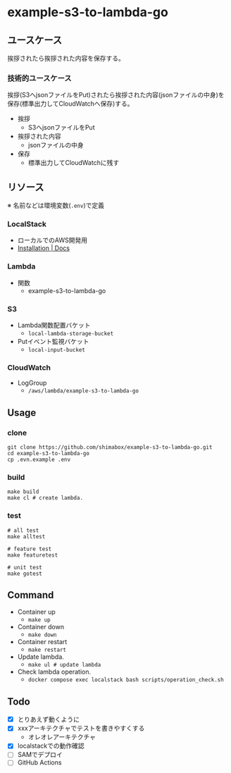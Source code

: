 # example-s3-to-lambda-go

## ユースケース

挨拶されたら挨拶された内容を保存する。

### 技術的ユースケース

挨拶(S3へjsonファイルをPut)されたら挨拶された内容(jsonファイルの中身)を保存(標準出力してCloudWatchへ保存)する。

- 挨拶
  - S3へjsonファイルをPut
- 挨拶された内容
  - jsonファイルの中身
- 保存
  - 標準出力してCloudWatchに残す

## リソース

※ 名前などは環境変数(`.env`)で定義

### LocalStack

- ローカルでのAWS開発用
- [Installation | Docs](https://docs.localstack.cloud/getting-started/installation/#docker-compose "Installation | Docs")

### Lambda

- 関数
  - example-s3-to-lambda-go 

### S3

- Lambda関数配置バケット
  - `local-lambda-storage-bucket`
- Putイベント監視バケット
    - `local-input-bucket`

### CloudWatch

- LogGroup
  - `/aws/lambda/example-s3-to-lambda-go` 

## Usage

### clone

```shell
git clone https://github.com/shimabox/example-s3-to-lambda-go.git
cd example-s3-to-lambda-go
cp .evn.example .env
```

### build

```shell
make build
make cl # create lambda.
```

### test

```
# all test
make alltest

# feature test
make featuretest

# unit test
make gotest
```

## Command

- Container up
  - `make up`
- Container down
  - `make down`
- Container restart
  - `make restart`
- Update lambda.
  - `make ul # update lambda`
- Check lambda operation.
  - `docker compose exec localstack bash scripts/operation_check.sh`

## Todo

- [x] とりあえず動くように
- [x] xxxアーキテクチャでテストを書きやすくする
  - オレオレアーキテクチャ
- [x] localstackでの動作確認
- [ ] SAMでデプロイ
- [ ] GitHub Actions
